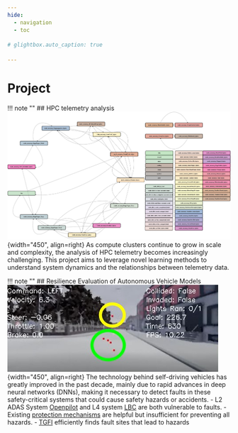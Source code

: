 ```yaml
---
hide:
  - navigation
  - toc

# glightbox.auto_caption: true

---
```

# Project

!!! note ""
    ## HPC telemetry analysis
    ![portrait](assets/project/sc_poster_graph.png){width="450", align=right}
    As compute clusters continue to grow in scale and complexity, the analysis of HPC telemetry becomes increasingly challenging. This project aims to leverage novel learning methods to understand system dynamics and the relationships between telemetry data.

!!! note ""
    ## Resilience Evaluation of Autonomous Vehicle Models
    ![portrait](assets/project/lbc_left_turn.jpg){width="450", align=right}
    The technology behind self-driving vehicles has greatly improved in the past decade, mainly due to rapid advances in deep neural networks (DNNs), making it necessary to detect faults in these safety-critical systems that could cause safety hazards or accidents.
    - L2 ADAS System [Openpilot](https://github.com/commaai/openpilot) and L4 system [LBC](https://github.com/dotchen/LearningByCheating) are both vulnerable to faults.
    - Existing [protection mechanisms](https://arxiv.org/abs/2003.13874) are helpful but insufficient for preventing all hazards.
    - [TGFI](assets/paper/2024_safecomp.pdf) efficiently finds fault sites that lead to hazards
    
    

